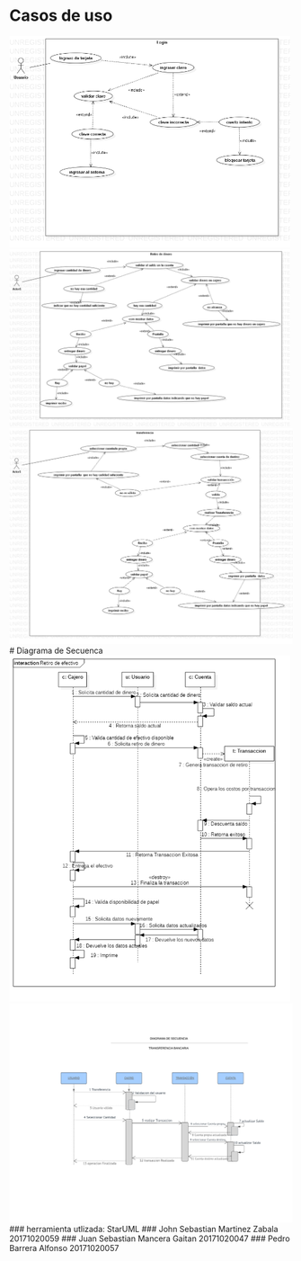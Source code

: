 # Casos de uso
<img src="https://github.com/jsmzdf/coasos-de-uso/blob/master/Login.png" width="500" title="hover text">
<img src="https://github.com/jsmzdf/coasos-de-uso/blob/master/retiro%20de%20dinero.png" width="500" title="hover text">
<img src="https://github.com/jsmzdf/casosusolevel2/blob/master/Transferencia.png">
# Diagrama de Secuenca
<img src="https://github.com/jsmzdf/casosusolevel2/blob/master/Retiro%20de%20efectivo.png" width="500" title="hover text">
<img src="https://github.com/jsmzdf/casosusolevel2/blob/master/Diagrama%20de%20secuencia-Transferencia.png">
### herramienta utlizada: StarUML
### John Sebastian Martinez Zabala 20171020059
### Juan Sebastian Mancera Gaitan 20171020047
### Pedro Barrera Alfonso 20171020057
